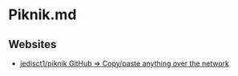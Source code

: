 # Piknik.md

## Websites

* [jedisct1/piknik GitHub => Copy/paste anything over the network](https://github.com/jedisct1/piknik)
